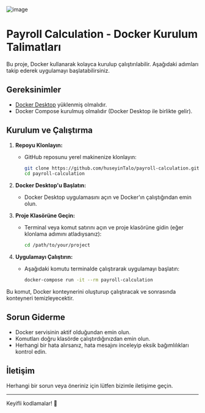 ![image](https://github.com/user-attachments/assets/40d49dc6-cab1-4610-ab67-b76ed9f4fe79)

# Payroll Calculation - Docker Kurulum Talimatları

Bu proje, Docker kullanarak kolayca kurulup çalıştırılabilir. Aşağıdaki adımları takip ederek uygulamayı başlatabilirsiniz.

## Gereksinimler
- [Docker Desktop](https://www.docker.com/products/docker-desktop/) yüklenmiş olmalıdır.
- Docker Compose kurulmuş olmalıdır (Docker Desktop ile birlikte gelir).

## Kurulum ve Çalıştırma
1. **Repoyu Klonlayın:**
   - GitHub reposunu yerel makinenize klonlayın:
     ```bash
     git clone https://github.com/huseyinTalo/payroll-calculation.git
     cd payroll-calculation
     ```

2. **Docker Desktop'u Başlatın:**
   - Docker Desktop uygulamasını açın ve Docker'ın çalıştığından emin olun.

3. **Proje Klasörüne Geçin:**
   - Terminal veya komut satırını açın ve proje klasörüne gidin (eğer klonlama adımını atladıysanız):
     ```bash
     cd /path/to/your/project
     ```

4. **Uygulamayı Çalıştırın:**
   - Aşağıdaki komutu terminalde çalıştırarak uygulamayı başlatın:
     ```bash
     docker-compose run -it --rm payroll-calculation
     ```

Bu komut, Docker konteynerini oluşturup çalıştıracak ve sonrasında konteyneri temizleyecektir.

## Sorun Giderme
- Docker servisinin aktif olduğundan emin olun.
- Komutları doğru klasörde çalıştırdığınızdan emin olun.
- Herhangi bir hata alırsanız, hata mesajını inceleyip eksik bağımlılıkları kontrol edin.

## İletişim
Herhangi bir sorun veya öneriniz için lütfen bizimle iletişime geçin.

---

Keyifli kodlamalar! 🚀

